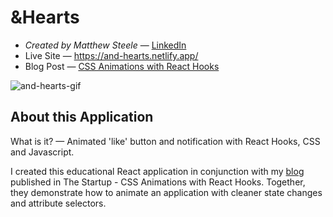 # &Hearts

- _Created by Matthew Steele_ — [LinkedIn](https://www.linkedin.com/in/matthewsteeleonline/ "LinkedIn")
- Live Site — https://and-hearts.netlify.app/
- Blog Post — [CSS Animations with React Hooks](https://medium.com/swlh/css-animations-with-react-hooks-1d855dab4a3 "Blog")

![and-hearts-gif](https://user-images.githubusercontent.com/68616411/105799265-bb0f4400-5f59-11eb-846f-9e3a0fbb56db.gif)

## About this Application

What is it? — Animated 'like' button and notification with React Hooks, CSS and Javascript.

I created this educational React application in conjunction with my [blog](https://medium.com/swlh/css-animations-with-react-hooks-1d855dab4a3 "Blog") published in The Startup - CSS Animations with React Hooks. Together, they demonstrate how to animate an application with cleaner state changes and attribute selectors.

